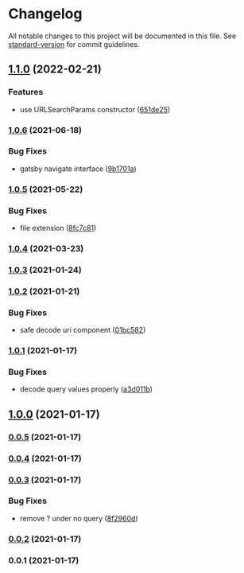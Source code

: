 # Changelog

All notable changes to this project will be documented in this file. See [standard-version](https://github.com/conventional-changelog/standard-version) for commit guidelines.

## [1.1.0](https://github.com/Kikobeats/use-query-state/compare/v1.0.6...v1.1.0) (2022-02-21)


### Features

* use URLSearchParams constructor ([651de25](https://github.com/Kikobeats/use-query-state/commit/651de251f0d8867bbeefb4f16b98f8b18fcd5675))

### [1.0.6](https://github.com/Kikobeats/use-query-state/compare/v1.0.5...v1.0.6) (2021-06-18)


### Bug Fixes

* gatsby navigate interface ([9b1701a](https://github.com/Kikobeats/use-query-state/commit/9b1701ae154854bade706f9cd021f264cfa514b5))

### [1.0.5](https://github.com/Kikobeats/use-query-state/compare/v1.0.4...v1.0.5) (2021-05-22)


### Bug Fixes

* file extension ([8fc7c81](https://github.com/Kikobeats/use-query-state/commit/8fc7c81116e7f8d2022fc50f826b610c9b58dc65))

### [1.0.4](https://github.com/Kikobeats/use-query-state/compare/v1.0.3...v1.0.4) (2021-03-23)

### [1.0.3](https://github.com/Kikobeats/use-query-state/compare/v1.0.2...v1.0.3) (2021-01-24)

### [1.0.2](https://github.com/Kikobeats/use-query-state/compare/v1.0.1...v1.0.2) (2021-01-21)


### Bug Fixes

* safe decode uri component ([01bc582](https://github.com/Kikobeats/use-query-state/commit/01bc582e3023f5df3f8434ffc80a9b1fce80a05b))

### [1.0.1](https://github.com/Kikobeats/use-query-state/compare/v1.0.0...v1.0.1) (2021-01-17)


### Bug Fixes

* decode query values properly ([a3d011b](https://github.com/Kikobeats/use-query-state/commit/a3d011b469fab93aca3ddad6c8820c6e64234530))

## [1.0.0](https://github.com/Kikobeats/use-query-state/compare/v0.0.5...v1.0.0) (2021-01-17)

### [0.0.5](https://github.com/Kikobeats/use-query-state/compare/v0.0.4...v0.0.5) (2021-01-17)

### [0.0.4](https://github.com/Kikobeats/use-query-state/compare/v0.0.3...v0.0.4) (2021-01-17)

### [0.0.3](https://github.com/Kikobeats/use-query-state/compare/v0.0.2...v0.0.3) (2021-01-17)


### Bug Fixes

* remove ? under no query ([8f2960d](https://github.com/Kikobeats/use-query-state/commit/8f2960d8673e5f81fb53d5437006741e307bbdeb))

### [0.0.2](https://github.com/Kikobeats/use-query-state/compare/v0.0.1...v0.0.2) (2021-01-17)

### 0.0.1 (2021-01-17)
